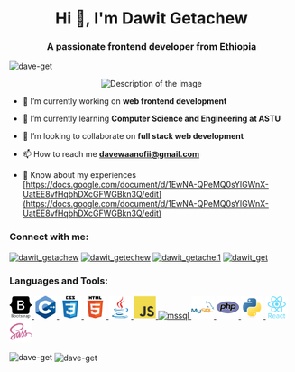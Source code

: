 <h1 align="center">Hi 👋, I'm Dawit Getachew</h1>
<h3 align="center">A passionate frontend developer from Ethiopia</h3>


<p align="left"> <img src="https://komarev.com/ghpvc/?username=dave-get&label=Profile%20views&color=0e75b6&style=flat" alt="dave-get" /> </p>
<div align="center">
  <img src="![gif3](https://github.com/dave-get/dave-get/assets/123627794/1fce3f5d-484a-4215-97be-bfebda12440c)
" width="400px" alt="Description of the image">
</div>


- 🔭 I’m currently working on **web frontend development**

- 🌱 I’m currently learning **Computer Science and Engineering at ASTU**

- 👯 I’m looking to collaborate on **full stack web development**

- 📫 How to reach me **davewaanofii@gmail.com**

- 📄 Know about my experiences [https://docs.google.com/document/d/1EwNA-QPeMQ0sYlGWnX-UatEE8vfHqbhDXcGFWGBkn3Q/edit](https://docs.google.com/document/d/1EwNA-QPeMQ0sYlGWnX-UatEE8vfHqbhDXcGFWGBkn3Q/edit)

<h3 align="left">Connect with me:</h3>
<p align="left">
<a href="https://linkedin.com/in/dawit_getachew" target="blank"><img align="center" src="https://raw.githubusercontent.com/rahuldkjain/github-profile-readme-generator/master/src/images/icons/Social/linked-in-alt.svg" alt="dawit_getachew" height="30" width="40" /></a>
<a href="https://fb.com/dawit_getechew" target="blank"><img align="center" src="https://raw.githubusercontent.com/rahuldkjain/github-profile-readme-generator/master/src/images/icons/Social/facebook.svg" alt="dawit_getechew" height="30" width="40" /></a>
<a href="https://instagram.com/dawit_getache.1" target="blank"><img align="center" src="https://raw.githubusercontent.com/rahuldkjain/github-profile-readme-generator/master/src/images/icons/Social/instagram.svg" alt="dawit_getache.1" height="30" width="40" /></a>
<a href="https://www.leetcode.com/dawit_get" target="blank"><img align="center" src="https://raw.githubusercontent.com/rahuldkjain/github-profile-readme-generator/master/src/images/icons/Social/leet-code.svg" alt="dawit_get" height="30" width="40" /></a>
</p>

<h3 align="left">Languages and Tools:</h3>
<p align="left"> <a href="https://getbootstrap.com" target="_blank" rel="noreferrer"> <img src="https://raw.githubusercontent.com/devicons/devicon/master/icons/bootstrap/bootstrap-plain-wordmark.svg" alt="bootstrap" width="40" height="40"/> </a> <a href="https://www.w3schools.com/cpp/" target="_blank" rel="noreferrer"> <img src="https://raw.githubusercontent.com/devicons/devicon/master/icons/cplusplus/cplusplus-original.svg" alt="cplusplus" width="40" height="40"/> </a> <a href="https://www.w3schools.com/css/" target="_blank" rel="noreferrer"> <img src="https://raw.githubusercontent.com/devicons/devicon/master/icons/css3/css3-original-wordmark.svg" alt="css3" width="40" height="40"/> </a> <a href="https://www.w3.org/html/" target="_blank" rel="noreferrer"> <img src="https://raw.githubusercontent.com/devicons/devicon/master/icons/html5/html5-original-wordmark.svg" alt="html5" width="40" height="40"/> </a> <a href="https://www.java.com" target="_blank" rel="noreferrer"> <img src="https://raw.githubusercontent.com/devicons/devicon/master/icons/java/java-original.svg" alt="java" width="40" height="40"/> </a> <a href="https://developer.mozilla.org/en-US/docs/Web/JavaScript" target="_blank" rel="noreferrer"> <img src="https://raw.githubusercontent.com/devicons/devicon/master/icons/javascript/javascript-original.svg" alt="javascript" width="40" height="40"/> </a> <a href="https://www.microsoft.com/en-us/sql-server" target="_blank" rel="noreferrer"> <img src="https://www.svgrepo.com/show/303229/microsoft-sql-server-logo.svg" alt="mssql" width="40" height="40"/> </a> <a href="https://www.mysql.com/" target="_blank" rel="noreferrer"> <img src="https://raw.githubusercontent.com/devicons/devicon/master/icons/mysql/mysql-original-wordmark.svg" alt="mysql" width="40" height="40"/> </a> <a href="https://www.php.net" target="_blank" rel="noreferrer"> <img src="https://raw.githubusercontent.com/devicons/devicon/master/icons/php/php-original.svg" alt="php" width="40" height="40"/> </a> <a href="https://www.python.org" target="_blank" rel="noreferrer"> <img src="https://raw.githubusercontent.com/devicons/devicon/master/icons/python/python-original.svg" alt="python" width="40" height="40"/> </a> <a href="https://reactjs.org/" target="_blank" rel="noreferrer"> <img src="https://raw.githubusercontent.com/devicons/devicon/master/icons/react/react-original-wordmark.svg" alt="react" width="40" height="40"/> </a> <a href="https://sass-lang.com" target="_blank" rel="noreferrer"> <img src="https://raw.githubusercontent.com/devicons/devicon/master/icons/sass/sass-original.svg" alt="sass" width="40" height="40"/> </a> </p>

<p><img align="left" src="https://github-readme-stats.vercel.app/api/top-langs?username=dave-get&show_icons=true&locale=en&layout=compact" alt="dave-get" /></p>

<p>&nbsp;<img align="center" src="https://github-readme-stats.vercel.app/api?username=dave-get&show_icons=true&locale=en" alt="dave-get" /></p>
